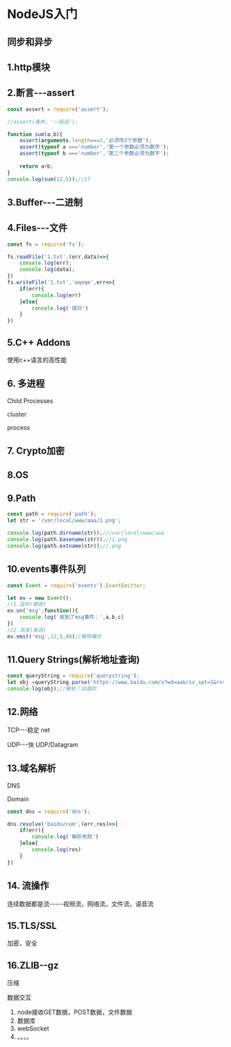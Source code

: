 # NodeJS入门

## 同步和异步







## 1.http模块



## 2.断言---assert

```JavaScript
const assert = require('assert');

//assert(条件，'一段话'); 

function sum(a,b){
    assert(arguments.length===2,'必须传2个参数');
    assert(typeof a ==='number','第一个参数必须为数字');
    assert(typeof b ==='number','第二个参数必须为数字');
    
    return a+b;
}
console.log(sum(12,5));//17
```

## 3.Buffer---二进制

## 4.Files---文件

```javascript
const fs = require('fs');

fs.readFile('1.txt',(err,data)=>{
    console.log(err);
    console.log(data);
})
fs.writeFile('1.txt','wqeqe',err=>{
    if(err){
        console.log(err)
    }else{
        console.log('成功')
    }
})

```

## 5.C++ Addons

使用c++语言的高性能

## 6. 多进程

Child Processes

cluster

process

## 7. Crypto加密

## 8.OS

## 9.Path

```javascript
const path = require('path');
let str = '/var/local/www/aaa/1.png';

console.log(path.dirname(str));///var/local/www/aaa
console.log(path.basename(str));//1.png
console.log(path.extname(str));//.png
```

## 10.events事件队列

```javascript
const Event = require('events').EventEmitter;

let ev = new Event();
//1.监听(接收)
ev.on('msg',function(){
    console.log('收到了msg事件：',a,b,c)
})
//2.派发(发送)
ev.emit('msg',12,5,88)//解除耦合
```

## 11.Query Strings(解析地址查询)

```javascript
const queryString = require('querystring');
let obj =queryString.parse('https://www.baidu.com/s?wd=aa&rsv_spt=1&rsv_iqid=0xcd127ffd00091741&issp=1&f=8&rsv_bp=1&rsv_idx=2&ie=utf-8&tn=baiduhome_pg&rsv_enter=1&rsv_dl=tb&rsv_sug3=3&rsv_sug1=1&rsv_sug7=100&rsv_sug2=0&inputT=809&rsv_sug4=911')
console.log(obj);//解析？后面的
```

## 12.网络

TCP---稳定 net

UDP---快  UDP/Datagram



## 13.域名解析

DNS

Domain

```javascript
const dns = require('dns');

dns.resolve('baidu/com',(err,res)=>{
    if(err){
        console.log('解析失败')
    }else{
        console.log(res)
    }
})
```

## 14. 流操作

连续数据都是流-----视频流，网络流，文件流，语音流



## 15.TLS/SSL

加密，安全



## 16.ZLIB--gz

压缩





数据交互

1. node接收GET数据，POST数据，文件数据
2. 数据库
3. webSocket
4. 。。。。

​                                                                                                                                                                            